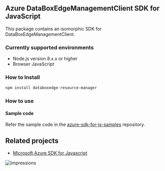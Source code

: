 ## Azure DataBoxEdgeManagementClient SDK for JavaScript

This package contains an isomorphic SDK for DataBoxEdgeManagementClient.

### Currently supported environments

- Node.js version 8.x.x or higher
- Browser JavaScript

### How to Install

```bash
npm install databoxedge-resource-manager
```

### How to use

#### Sample code

Refer the sample code in the [azure-sdk-for-js-samples](https://github.com/Azure/azure-sdk-for-js-samples) repository.

## Related projects

- [Microsoft Azure SDK for Javascript](https://github.com/Azure/azure-sdk-for-js)


![Impressions](https://azure-sdk-impressions.azurewebsites.net/api/impressions/azure-sdk-for-js%2Fsdk%2Fcdn%2Farm-cdn%2FREADME.png)